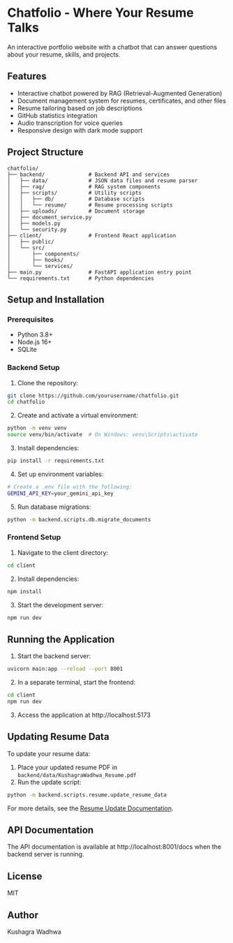 # Chatfolio - Where Your Resume Talks

An interactive portfolio website with a chatbot that can answer questions about your resume, skills, and projects.

## Features

- Interactive chatbot powered by RAG (Retrieval-Augmented Generation)
- Document management system for resumes, certificates, and other files
- Resume tailoring based on job descriptions
- GitHub statistics integration
- Audio transcription for voice queries
- Responsive design with dark mode support

## Project Structure

```
chatfolio/
├── backend/              # Backend API and services
│   ├── data/             # JSON data files and resume parser
│   ├── rag/              # RAG system components
│   ├── scripts/          # Utility scripts
│   │   ├── db/           # Database scripts
│   │   └── resume/       # Resume processing scripts
│   ├── uploads/          # Document storage
│   ├── document_service.py
│   ├── models.py
│   └── security.py
├── client/               # Frontend React application
│   ├── public/
│   └── src/
│       ├── components/
│       ├── hooks/
│       └── services/
├── main.py               # FastAPI application entry point
└── requirements.txt      # Python dependencies
```

## Setup and Installation

### Prerequisites

- Python 3.8+
- Node.js 16+
- SQLite

### Backend Setup

1. Clone the repository:
```bash
git clone https://github.com/yourusername/chatfolio.git
cd chatfolio
```

2. Create and activate a virtual environment:
```bash
python -m venv venv
source venv/bin/activate  # On Windows: venv\Scripts\activate
```

3. Install dependencies:
```bash
pip install -r requirements.txt
```

4. Set up environment variables:
```bash
# Create a .env file with the following:
GEMINI_API_KEY=your_gemini_api_key
```

5. Run database migrations:
```bash
python -m backend.scripts.db.migrate_documents
```

### Frontend Setup

1. Navigate to the client directory:
```bash
cd client
```

2. Install dependencies:
```bash
npm install
```

3. Start the development server:
```bash
npm run dev
```

## Running the Application

1. Start the backend server:
```bash
uvicorn main:app --reload --port 8001
```

2. In a separate terminal, start the frontend:
```bash
cd client
npm run dev
```

3. Access the application at http://localhost:5173

## Updating Resume Data

To update your resume data:

1. Place your updated resume PDF in `backend/data/KushagraWadhwa_Resume.pdf`
2. Run the update script:
```bash
python -m backend.scripts.resume.update_resume_data
```

For more details, see the [Resume Update Documentation](docs/RESUME_UPDATE.md).

## API Documentation

The API documentation is available at http://localhost:8001/docs when the backend server is running.

## License

MIT

## Author

Kushagra Wadhwa
